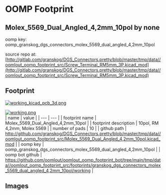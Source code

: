 # OOMP Footprint  
## Molex_5569_Dual_Angled_4,2mm_10pol  by none  
  
oomp key: oomp_granskog_dgs_connectors_molex_5569_dual_angled_4,2mm_10pol  
  
source repo at: [http://gitlab.com/granskog/DGS_Connectors.pretty/blob/master/tmp/data//oomlout_oomp_footprint_src/Screw_Terminal_RM5mm_3P.kicad_mod](http://gitlab.com/granskog/DGS_Connectors.pretty/blob/master/tmp/data//oomlout_oomp_footprint_src/Screw_Terminal_RM5mm_3P.kicad_mod)  
## Footprint  
  
[![working_kicad_pcb_3d.png](working_kicad_pcb_3d_600.png)](working_kicad_pcb_3d.png)  
  
[![working.png](working_600.png)](working.png)  
| name | value | 
| --- | --- | 
| footprint name | Molex_5569_Dual_Angled_4,2mm_10pol | 
| footprint description | 10pol, RM 4,2mm, Molex 5569 | 
| number of pads | 10 | 
| github path | http://github.com/granskog/DGS_Connectors.pretty/blob/master/tmp/data//oomlout_oomp_footprint_src/Molex_5569_Dual_Angled_4,2mm_10pol.kicad_mod | 
| oomp key | oomp_granskog_dgs_connectors_molex_5569_dual_angled_4,2mm_10pol | 
| oomp bot github | https://github.com/oomlout/oomlout_oomp_footprint_bot/tree/main/tmp/data//oomlout_oomp_footprint_src/footprints/granskog_dgs_connectors_molex_5569_dual_angled_4,2mm_10pol/working | 
## Images  
